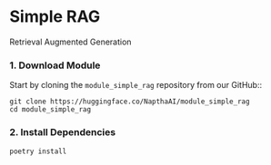 # Simple RAG
Retrieval Augmented Generation

### 1. Download Module​
Start by cloning the `module_simple_rag` repository from our GitHub::
```
git clone https://huggingface.co/NapthaAI/module_simple_rag
cd module_simple_rag
```

### 2. Install Dependencies
```
poetry install
```
